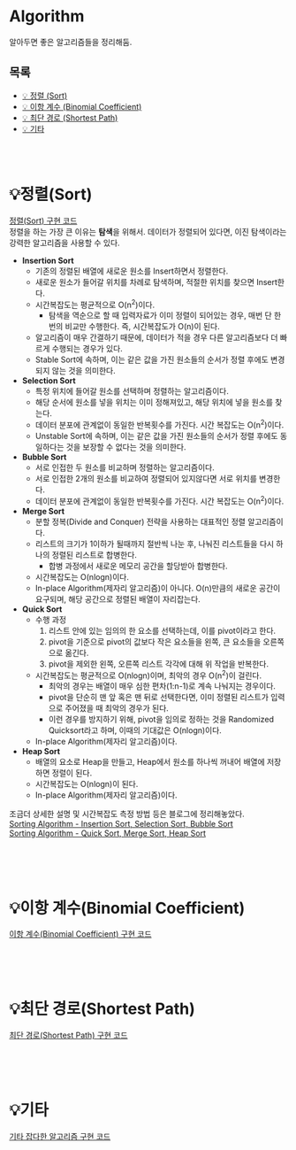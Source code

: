 # Algorithm
알아두면 좋은 알고리즘들을 정리해둠.

## 목록
+ [💡 정렬 (Sort)](#정렬Sort)
+ [💡 이항 계수 (Binomial Coefficient)](#이항-계수Binomial-Coefficient)
+ [💡 최단 경로 (Shortest Path)](#최단-경로Shortest-Path)
+ [💡 기타](#기타)

<br><br>

# 💡정렬(Sort)
[정렬(Sort) 구현 코드](./Sort)  
정렬을 하는 가장 큰 이유는 **탐색**을 위해서. 데이터가 정렬되어 있다면, 이진 탐색이라는 강력한 알고리즘을 사용할 수 있다. 

+ **Insertion Sort**
    + 기존의 정렬된 배열에 새로운 원소를 Insert하면서 정렬한다.
    + 새로운 원소가 들어갈 위치를 차례로 탐색하며, 적절한 위치를 찾으면 Insert한다.
    + 시간복잡도는 평균적으로 O(n<sup>2</sup>)이다.
        + 탐색을 역순으로 할 때 입력자료가 이미 정렬이 되어있는 경우, 매번 단 한번의 비교만 수행한다. 즉, 시간복잡도가 O(n)이 된다.
    + 알고리즘이 매우 간결하기 때문에, 데이터가 적을 경우 다른 알고리즘보다 더 빠르게 수행되는 경우가 있다.
    + Stable Sort에 속하며, 이는 같은 값을 가진 원소들의 순서가 정렬 후에도 변경되지 않는 것을 의미한다.
+ **Selection Sort**
    + 특정 위치에 들어갈 원소를 선택하며 정렬하는 알고리즘이다.
    + 해당 순서에 원소를 넣을 위치는 이미 정해져있고, 해당 위치에 넣을 원소를 찾는다.
    + 데이터 분포에 관계없이 동일한 반복횟수를 가진다. 시간 복잡도는 O(n<sup>2</sup>)이다.
    + Unstable Sort에 속하며, 이는 같은 값을 가진 원소들의 순서가 정렬 후에도 동일하다는 것을 보장할 수 없다는 것을 의미한다.
+ **Bubble Sort**
    + 서로 인접한 두 원소를 비교하며 정렬하는 알고리즘이다.
    + 서로 인접한 2개의 원소를 비교하여 정렬되어 있지않다면 서로 위치를 변경한다.
    + 데이터 분포에 관계없이 동일한 반복횟수를 가진다. 시간 복잡도는 O(n<sup>2</sup>)이다.
+ **Merge Sort**
    + 분할 정복(Divide and Conquer) 전략을 사용하는 대표적인 정렬 알고리즘이다.
    + 리스트의 크기가 1이하가 될때까지 절반씩 나눈 후, 나눠진 리스트들을 다시 하나의 정렬된 리스트로 합병한다.
        + 합병 과정에서 새로운 메모리 공간을 할당받아 합병한다.
    + 시간복잡도는 O(nlogn)이다.
    + In-place Algorithm(제자리 알고리즘)이 아니다. O(n)만큼의 새로운 공간이 요구되며, 해당 공간으로 정렬된 배열이 자리잡는다.
+ **Quick Sort**
    + 수행 과정
        1. 리스트 안에 있는 임의의 한 요소를 선택하는데, 이를 pivot이라고 한다.
        2. pivot을 기준으로 pivot의 값보다 작은 요소들을 왼쪽, 큰 요소들을 오른쪽으로 옮긴다.
        3. pivot을 제외한 왼쪽, 오른쪽 리스트 각각에 대해 위 작업을 반복한다.
    + 시간복잡도는 평균적으로 O(nlogn)이며, 최악의 경우 O(n<sup>2</sup>)이 걸린다.
        + 최악의 경우는 배열이 매우 심한 편차(1:n-1)로 계속 나눠지는 경우이다.
        + pivot을 단순히 맨 앞 혹은 맨 뒤로 선택한다면, 이미 정렬된 리스트가 입력으로 주어졌을 때 최악의 경우가 된다.
        + 이런 경우를 방지하기 위해, pivot을 임의로 정하는 것을 Randomized Quicksort라고 하며, 이때의 기대값은 O(nlogn)이다.
    + In-place Algorithm(제자리 알고리즘)이다.
+ **Heap Sort**
    + 배열의 요소로 Heap을 만들고, Heap에서 원소를 하나씩 꺼내어 배열에 저장하면 정렬이 된다.
    + 시간복잡도는 O(nlogn)이 된다.
    + In-place Algorithm(제자리 알고리즘)이다.  
    
조금더 상세한 설명 및 시간복잡도 측정 방법 등은 블로그에 정리해놓았다.  
[Sorting Algorithm - Insertion Sort, Selection Sort, Bubble Sort](https://velog.io/@gidskql6671/Sorting-Algorithm-Insertion-Sort)  
[Sorting Algorithm - Quick Sort, Merge Sort, Heap Sort](https://velog.io/@gidskql6671/Sorting-Algorithm-Quick-Sort-Merge-Sort-Heap-Sort)
  
<br><br><br>

# 💡이항 계수(Binomial Coefficient)
[이항 계수(Binomial Coefficient) 구현 코드](./이항계수)


<br><br><br>

# 💡최단 경로(Shortest Path)
[최단 경로(Shortest Path) 구현 코드](./최단경로)


<br><br><br>

# 💡기타
[기타 잡다한 알고리즘 구현 코드](./etc)
